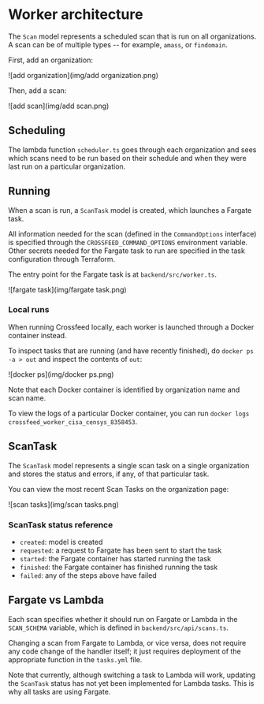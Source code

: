 # Worker architecture

The `Scan` model represents a scheduled scan that is run on all organizations.
A scan can be of multiple types -- for example, `amass`, or `findomain`.

First, add an organization:

![add organization](img/add organization.png)

Then, add a scan:

![add scan](img/add scan.png)

## Scheduling

The lambda function `scheduler.ts` goes through each organization and sees which scans
need to be run based on their schedule and when they were last run on a particular organization.

## Running

When a scan is run, a `ScanTask` model is created, which launches a Fargate task.

All information needed for the scan (defined in the `CommandOptions` interface) is specified
through the `CROSSFEED_COMMAND_OPTIONS` environment variable. Other secrets needed for the Fargate
task to run are specified in the task configuration through Terraform.

The entry point for the Fargate task is at `backend/src/worker.ts`.

![fargate task](img/fargate task.png)

### Local runs

When running Crossfeed locally, each worker is launched through a Docker container instead.

To inspect tasks that are running (and have recently finished), do `docker ps -a > out` and inspect the contents of `out`:

![docker ps](img/docker ps.png)

Note that each Docker container is identified by organization name and scan name.

To view the logs of a particular Docker container, you can run `docker logs crossfeed_worker_cisa_censys_8358453`.

## ScanTask

The `ScanTask` model represents a single scan task on a single organization and stores the status
and errors, if any, of that particular task.

You can view the most recent Scan Tasks on the organization page:

![scan tasks](img/scan tasks.png)

### ScanTask status reference

* `created`: model is created
* `requested`: a request to Fargate has been sent to start the task
* `started`: the Fargate container has started running the task
* `finished`: the Fargate container has finished running the task
* `failed`: any of the steps above have failed

## Fargate vs Lambda

Each scan specifies whether it should run on Fargate or Lambda in the `SCAN_SCHEMA` variable,
which is defined in `backend/src/api/scans.ts`.

Changing a scan from Fargate to Lambda, or vice versa, does not require any code change of the
handler itself; it just requires deployment of the appropriate function in the `tasks.yml` file.

Note that currently, although switching a task to Lambda will work, updating the `ScanTask` status
has not yet been implemented for Lambda tasks. This is why all tasks are using Fargate.